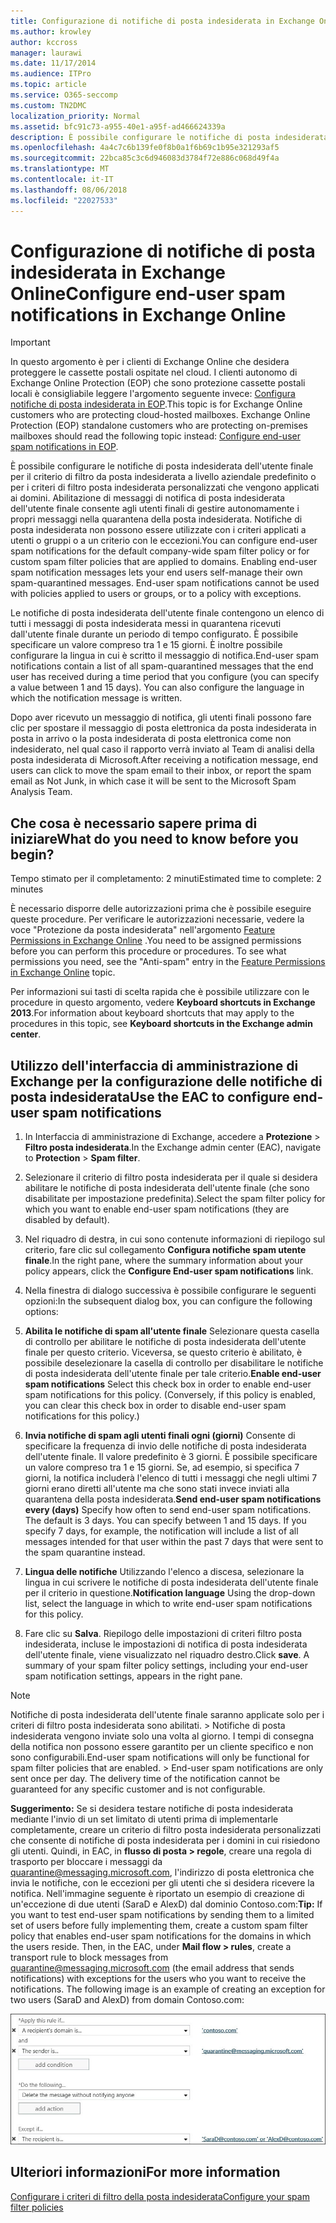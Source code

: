 ```yaml
---
title: Configurazione di notifiche di posta indesiderata in Exchange Online
ms.author: krowley
author: kccross
manager: laurawi
ms.date: 11/17/2014
ms.audience: ITPro
ms.topic: article
ms.service: O365-seccomp
ms.custom: TN2DMC
localization_priority: Normal
ms.assetid: bfc91c73-a955-40e1-a95f-ad466624339a
description: È possibile configurare le notifiche di posta indesiderata dell'utente finale per il criterio di filtro da posta indesiderata a livello aziendale predefinito o per i criteri di filtro posta indesiderata personalizzati che vengono applicati ai domini.
ms.openlocfilehash: 4a4c7c6b139fe0f8b0a1f6b69c1b95e321293af5
ms.sourcegitcommit: 22bca85c3c6d946083d3784f72e886c068d49f4a
ms.translationtype: MT
ms.contentlocale: it-IT
ms.lasthandoff: 08/06/2018
ms.locfileid: "22027533"
---
```

# <a name="configure-end-user-spam-notifications-in-exchange-online"></a><span data-ttu-id="9a9b1-103">Configurazione di notifiche di posta indesiderata in Exchange Online</span><span class="sxs-lookup"><span data-stu-id="9a9b1-103">Configure end-user spam notifications in Exchange Online</span></span>

> [!IMPORTANT]
> <span data-ttu-id="9a9b1-p101">In questo argomento è per i clienti di Exchange Online che desidera proteggere le cassette postali ospitate nel cloud. I clienti autonomo di Exchange Online Protection (EOP) che sono protezione cassette postali locali è consigliabile leggere l'argomento seguente invece: [Configura notifiche di posta indesiderata in EOP](configure-end-user-spam-notifications-in-eop.md).</span><span class="sxs-lookup"><span data-stu-id="9a9b1-p101">This topic is for Exchange Online customers who are protecting cloud-hosted mailboxes. Exchange Online Protection (EOP) standalone customers who are protecting on-premises mailboxes should read the following topic instead: [Configure end-user spam notifications in EOP](configure-end-user-spam-notifications-in-eop.md).</span></span> 
  
<span data-ttu-id="9a9b1-p102">È possibile configurare le notifiche di posta indesiderata dell'utente finale per il criterio di filtro da posta indesiderata a livello aziendale predefinito o per i criteri di filtro posta indesiderata personalizzati che vengono applicati ai domini. Abilitazione di messaggi di notifica di posta indesiderata dell'utente finale consente agli utenti finali di gestire autonomamente i propri messaggi nella quarantena della posta indesiderata. Notifiche di posta indesiderata non possono essere utilizzate con i criteri applicati a utenti o gruppi o a un criterio con le eccezioni.</span><span class="sxs-lookup"><span data-stu-id="9a9b1-p102">You can configure end-user spam notifications for the default company-wide spam filter policy or for custom spam filter policies that are applied to domains. Enabling end-user spam notification messages lets your end users self-manage their own spam-quarantined messages. End-user spam notifications cannot be used with policies applied to users or groups, or to a policy with exceptions.</span></span>
  
<span data-ttu-id="9a9b1-p103">Le notifiche di posta indesiderata dell'utente finale contengono un elenco di tutti i messaggi di posta indesiderata messi in quarantena ricevuti dall'utente finale durante un periodo di tempo configurato. È possibile specificare un valore compreso tra 1 e 15 giorni. È inoltre possibile configurare la lingua in cui è scritto il messaggio di notifica.</span><span class="sxs-lookup"><span data-stu-id="9a9b1-p103">End-user spam notifications contain a list of all spam-quarantined messages that the end user has received during a time period that you configure (you can specify a value between 1 and 15 days). You can also configure the language in which the notification message is written.</span></span>
  
<span data-ttu-id="9a9b1-111">Dopo aver ricevuto un messaggio di notifica, gli utenti finali possono fare clic per spostare il messaggio di posta elettronica da posta indesiderata in posta in arrivo o la posta indesiderata di posta elettronica come non indesiderato, nel qual caso il rapporto verrà inviato al Team di analisi della posta indesiderata di Microsoft.</span><span class="sxs-lookup"><span data-stu-id="9a9b1-111">After receiving a notification message, end users can click to move the spam email to their inbox, or report the spam email as Not Junk, in which case it will be sent to the Microsoft Spam Analysis Team.</span></span> 
  
## <a name="what-do-you-need-to-know-before-you-begin"></a><span data-ttu-id="9a9b1-112">Che cosa è necessario sapere prima di iniziare</span><span class="sxs-lookup"><span data-stu-id="9a9b1-112">What do you need to know before you begin?</span></span>

<span data-ttu-id="9a9b1-113">Tempo stimato per il completamento: 2 minuti</span><span class="sxs-lookup"><span data-stu-id="9a9b1-113">Estimated time to complete: 2 minutes</span></span>
  
<span data-ttu-id="9a9b1-p104">È necessario disporre delle autorizzazioni prima che è possibile eseguire queste procedure. Per verificare le autorizzazioni necessarie, vedere la voce "Protezione da posta indesiderata" nell'argomento [Feature Permissions in Exchange Online](http://technet.microsoft.com/library/15073ce1-0917-403b-8839-02a2ebc96e16.aspx) .</span><span class="sxs-lookup"><span data-stu-id="9a9b1-p104">You need to be assigned permissions before you can perform this procedure or procedures. To see what permissions you need, see the "Anti-spam" entry in the [Feature Permissions in Exchange Online](http://technet.microsoft.com/library/15073ce1-0917-403b-8839-02a2ebc96e16.aspx) topic.</span></span> 
  
<span data-ttu-id="9a9b1-116">Per informazioni sui tasti di scelta rapida che è possibile utilizzare con le procedure in questo argomento, vedere **Keyboard shortcuts in Exchange 2013**.</span><span class="sxs-lookup"><span data-stu-id="9a9b1-116">For information about keyboard shortcuts that may apply to the procedures in this topic, see **Keyboard shortcuts in the Exchange admin center**.</span></span>
  
## <a name="use-the-eac-to-configure-end-user-spam-notifications"></a><span data-ttu-id="9a9b1-117">Utilizzo dell'interfaccia di amministrazione di Exchange per la configurazione delle notifiche di posta indesiderata</span><span class="sxs-lookup"><span data-stu-id="9a9b1-117">Use the EAC to configure end-user spam notifications</span></span>

1. <span data-ttu-id="9a9b1-118">In Interfaccia di amministrazione di Exchange, accedere a **Protezione** \> **Filtro posta indesiderata**.</span><span class="sxs-lookup"><span data-stu-id="9a9b1-118">In the Exchange admin center (EAC), navigate to **Protection** \> **Spam filter**.</span></span>
    
2. <span data-ttu-id="9a9b1-119">Selezionare il criterio di filtro posta indesiderata per il quale si desidera abilitare le notifiche di posta indesiderata dell'utente finale (che sono disabilitate per impostazione predefinita).</span><span class="sxs-lookup"><span data-stu-id="9a9b1-119">Select the spam filter policy for which you want to enable end-user spam notifications (they are disabled by default).</span></span>
    
3. <span data-ttu-id="9a9b1-120">Nel riquadro di destra, in cui sono contenute informazioni di riepilogo sul criterio, fare clic sul collegamento **Configura notifiche spam utente finale**.</span><span class="sxs-lookup"><span data-stu-id="9a9b1-120">In the right pane, where the summary information about your policy appears, click the **Configure End-user spam notifications** link.</span></span> 
    
4. <span data-ttu-id="9a9b1-121">Nella finestra di dialogo successiva è possibile configurare le seguenti opzioni:</span><span class="sxs-lookup"><span data-stu-id="9a9b1-121">In the subsequent dialog box, you can configure the following options:</span></span>
    
1. <span data-ttu-id="9a9b1-p105">**Abilita le notifiche di spam all'utente finale** Selezionare questa casella di controllo per abilitare le notifiche di posta indesiderata dell'utente finale per questo criterio. Viceversa, se questo criterio è abilitato, è possibile deselezionare la casella di controllo per disabilitare le notifiche di posta indesiderata dell'utente finale per tale criterio.</span><span class="sxs-lookup"><span data-stu-id="9a9b1-p105">**Enable end-user spam notifications** Select this check box in order to enable end-user spam notifications for this policy. (Conversely, if this policy is enabled, you can clear this check box in order to disable end-user spam notifications for this policy.)</span></span> 
    
2. <span data-ttu-id="9a9b1-p106">**Invia notifiche di spam agli utenti finali ogni (giorni)** Consente di specificare la frequenza di invio delle notifiche di posta indesiderata dell'utente finale. Il valore predefinito è 3 giorni. È possibile specificare un valore compreso tra 1 e 15 giorni. Se, ad esempio, si specifica 7 giorni, la notifica includerà l'elenco di tutti i messaggi che negli ultimi 7 giorni erano diretti all'utente ma che sono stati invece inviati alla quarantena della posta indesiderata.</span><span class="sxs-lookup"><span data-stu-id="9a9b1-p106">**Send end-user spam notifications every (days)** Specify how often to send end-user spam notifications. The default is 3 days. You can specify between 1 and 15 days. If you specify 7 days, for example, the notification will include a list of all messages intended for that user within the past 7 days that were sent to the spam quarantine instead.</span></span> 
    
3. <span data-ttu-id="9a9b1-128">**Lingua delle notifiche** Utilizzando l'elenco a discesa, selezionare la lingua in cui scrivere le notifiche di posta indesiderata dell'utente finale per il criterio in questione.</span><span class="sxs-lookup"><span data-stu-id="9a9b1-128">**Notification language** Using the drop-down list, select the language in which to write end-user spam notifications for this policy.</span></span> 
    
5. <span data-ttu-id="9a9b1-p107">Fare clic su **Salva**. Riepilogo delle impostazioni di criteri filtro posta indesiderata, incluse le impostazioni di notifica di posta indesiderata dell'utente finale, viene visualizzato nel riquadro destro.</span><span class="sxs-lookup"><span data-stu-id="9a9b1-p107">Click **save**. A summary of your spam filter policy settings, including your end-user spam notification settings, appears in the right pane.</span></span>
    
> [!NOTE]
>  <span data-ttu-id="9a9b1-p108">Notifiche di posta indesiderata dell'utente finale saranno applicate solo per i criteri di filtro posta indesiderata sono abilitati. > Notifiche di posta indesiderata vengono inviate solo una volta al giorno. I tempi di consegna della notifica non possono essere garantito per un cliente specifico e non sono configurabili.</span><span class="sxs-lookup"><span data-stu-id="9a9b1-p108">End-user spam notifications will only be functional for spam filter policies that are enabled. >  End-user spam notifications are only sent once per day. The delivery time of the notification cannot be guaranteed for any specific customer and is not configurable.</span></span> 
  
 <span data-ttu-id="9a9b1-p109">**Suggerimento:** Se si desidera testare notifiche di posta indesiderata mediante l'invio di un set limitato di utenti prima di implementarle completamente, creare un criterio di filtro posta indesiderata personalizzati che consente di notifiche di posta indesiderata per i domini in cui risiedono gli utenti. Quindi, in EAC, in **flusso di posta \> regole**, creare una regola di trasporto per bloccare i messaggi da quarantine@messaging.microsoft.com, l'indirizzo di posta elettronica che invia le notifiche, con le eccezioni per gli utenti che si desidera ricevere la notifica. Nell'immagine seguente è riportato un esempio di creazione di un'eccezione di due utenti (SaraD e AlexD) dal dominio Contoso.com:</span><span class="sxs-lookup"><span data-stu-id="9a9b1-p109">**Tip:** If you want to test end-user spam notifications by sending them to a limited set of users before fully implementing them, create a custom spam filter policy that enables end-user spam notifications for the domains in which the users reside. Then, in the EAC, under **Mail flow \> rules**, create a transport rule to block messages from quarantine@messaging.microsoft.com (the email address that sends notifications) with exceptions for the users who you want to receive the notifications. The following image is an example of creating an exception for two users (SaraD and AlexD) from domain Contoso.com:</span></span> 
  
![Regola di trasporto per verificare le notifiche di posta indesiderata dell'utente finale](media/EOP-ESN-testspecificusers.jpg)
  
## <a name="for-more-information"></a><span data-ttu-id="9a9b1-138">Ulteriori informazioni</span><span class="sxs-lookup"><span data-stu-id="9a9b1-138">For more information</span></span>

[<span data-ttu-id="9a9b1-139">Configurare i criteri di filtro della posta indesiderata</span><span class="sxs-lookup"><span data-stu-id="9a9b1-139">Configure your spam filter policies</span></span>](configure-your-spam-filter-policies.md)
  
